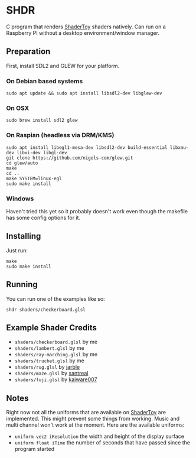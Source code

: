 # SHDR

C program that renders [ShaderToy](https://shadertoy.com) shaders natively. Can run on a Raspberry PI without a desktop environment/window manager.

## Preparation

First, install SDL2 and GLEW for your platform. 

### On Debian based systems
```
sudo apt update && sudo apt install libsdl2-dev libglew-dev
```

### On OSX
```
sudo brew install sdl2 glew
```

### On Raspian (headless via DRM/KMS)
```
sudo apt install libegl1-mesa-dev libsdl2-dev build-essential libxmu-dev libxi-dev libgl-dev
git clone https://github.com/nigels-com/glew.git
cd glew/auto
make
cd ..
make SYSTEM=linux-egl
sudo make install
```

### Windows

Haven't tried this yet so it probably doesn't work even though the makefile has some config options for it.

## Installing

Just run:
```
make
sudo make install
```

## Running

You can run one of the examples like so:

```
shdr shaders/checkerboard.glsl
```

 
## Example Shader Credits

 - `shaders/checkerboard.glsl` by me
 - `shaders/lambert.glsl` by me
 - `shaders/ray-marching.glsl` by me
 - `shaders/truchet.glsl` by me
 - `shaders/rug.glsl` by [jarble](https://www.shadertoy.com/user/jarble)
 - `shaders/maze.glsl` by [santreal](https://www.shadertoy.com/user/santreal)
 - `shaders/fuji.glsl` by [kaiware007](https://www.shadertoy.com/user/kaiware007)


## Notes

Right now not all the uniforms that are available on [ShaderToy](https://shadertoy.com) are implemented. This might prevent some things from working. Music and multi channel won't work at the moment. Here are the available uniforms:

- `uniform vec2 iResolution` the width and height of the display surface
- `uniform float iTime` the number of seconds that have passed since the program started


